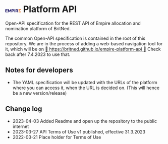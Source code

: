 # ![Empire logo](EMPIRE_LOGO.png) Platform API

Open-API specification for the REST API of Empire allocation and nomination platform of BritNed.

The common Open-API specification is contained in the root of this repository. We are in the process of adding
a web-based navigation tool for it, which will be on [🚧 https://britned.github.io/empire-platform-api 🚧](https://britned.github.io/empire-platform-api)
Check back after 7.4.2023 to use that.

## Notes for developers
- The YAML specification will be updated with the URLs of the platform where you can access it, when the URL is decided on. (This will hence be a new version/release)




## Change log
- 2023-04-03 Added Readme and open up the repository to the public internet
- 2023-03-27 API Terms of Use v1 published, effective 31.3.2023
- 2022-03-21 Place holder for Terms of Use 
